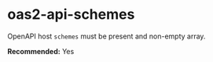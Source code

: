 # oas2-api-schemes

OpenAPI host `schemes` must be present and non-empty array.

**Recommended:** Yes
